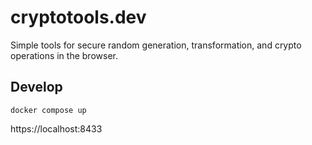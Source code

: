 # cryptotools.dev

Simple tools for secure random generation, transformation, and crypto operations in the browser.

## Develop

```
docker compose up
```

https://localhost:8433

